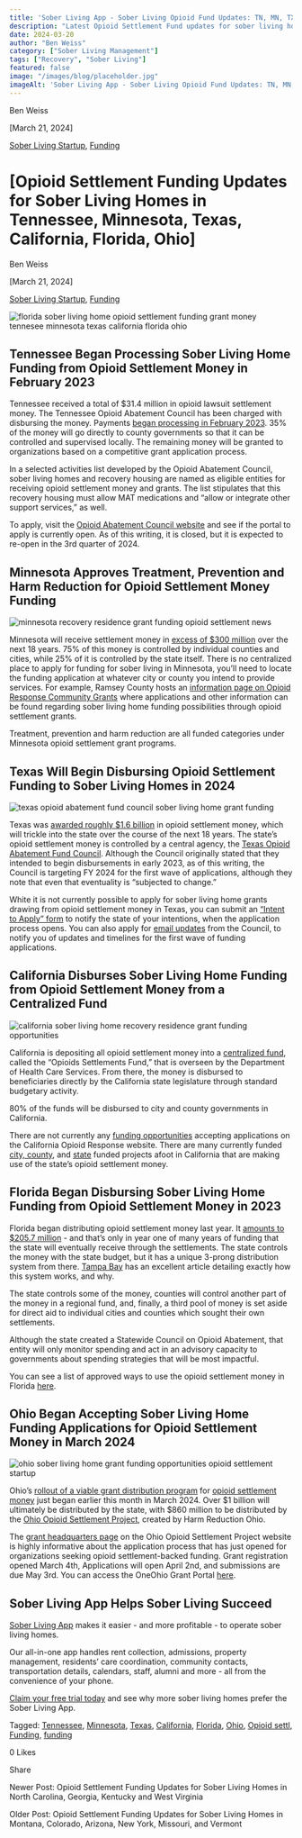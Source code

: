 ```yaml
---
title: 'Sober Living App - Sober Living Opioid Fund Updates: TN, MN, TX, CA, FL, OH.'
description: "Latest Opioid Settlement Fund updates for sober living homes in TN, MN, TX, CA, FL, & OH. Get current info."
date: 2024-03-20
author: "Ben Weiss"
category: ["Sober Living Management"]
tags: ["Recovery", "Sober Living"]
featured: false
image: "/images/blog/placeholder.jpg"
imageAlt: 'Sober Living App - Sober Living Opioid Fund Updates: TN, MN, TX, CA, FL, OH.'
---
```


Ben Weiss

[March 21, 2024]

[Sober Living Startup](/sober-living-app-blog/category/Sober+Living+Startup), [Funding](/sober-living-app-blog/category/Funding)

#  [Opioid Settlement Funding Updates for Sober Living Homes in Tennessee, Minnesota, Texas, California, Florida,  Ohio]

Ben Weiss

[March 21, 2024]

[Sober Living Startup](/sober-living-app-blog/category/Sober+Living+Startup), [Funding](/sober-living-app-blog/category/Funding)

![florida sober living home opioid settlement funding grant money tennesee minnesota texas california florida ohio](/images/blog/opioid-settlement-funding-updates-for-sober-living-homes-in-tennessee-minnesota-texas-california-floridanbsp-ohio/Screen_Shot_2024-03-10_at_6.23.06_PM.png)

## Tennessee Began Processing Sober Living Home Funding from Opioid Settlement Money in February 2023 

Tennessee received a total of $31.4 million in opioid lawsuit settlement money. The Tennessee Opioid Abatement Council has been charged with disbursing the money. Payments [began processing in February 2023](https://www.tn.gov/behavioral-health/news/2023/2/24/tennessee-s-opioid-abatement-council-announces-first-round-of-direct-payments-to-county-governments.html). 35% of the money will go directly to county governments so that it can be controlled and supervised locally. The remaining money will be granted to organizations based on a competitive grant application process.

In a selected activities list developed by the Opioid Abatement Council, sober living homes and recovery housing are named as eligible entities for receiving opioid settlement money and grants. The list stipulates that this recovery housing must allow MAT medications and “allow or integrate other support services,” as well. 

To apply, visit the [Opioid Abatement Council website](https://www.tn.gov/oac/our-work.html) and see if the portal to apply is currently open. As of this writing, it is closed, but it is expected to re-open in the 3rd quarter of 2024. 

## Minnesota Approves Treatment, Prevention and Harm Reduction for Opioid Settlement Money Funding 

![minnesota recovery residence grant funding opioid settlement news](/images/blog/opioid-settlement-funding-updates-for-sober-living-homes-in-tennessee-minnesota-texas-california-floridanbsp-ohio/Screen_Shot_2024-03-10_at_6.21.56_PM.png)

Minnesota will receive settlement money in [excess of $300 million](https://www.health.state.mn.us/communities/opioids/settlefunds.html) over the next 18 years. 75% of this money is controlled by individual counties and cities, while 25% of it is controlled by the state itself. There is no centralized place to apply for funding for sober living in Minnesota, you’ll need to locate the funding application at whatever city or county you intend to provide services. For example, Ramsey County hosts an [information page on Opioid Response Community Grants](https://www.ramseycounty.us/businesses/doing-business-ramsey-county/opioid-response-community-grants) where applications and other information can be found regarding sober living home funding possibilities through opioid settlement grants. 

Treatment, prevention and harm reduction are all funded categories under Minnesota opioid settlement grant programs. 

## Texas Will Begin Disbursing Opioid Settlement Funding to Sober Living Homes in 2024

![texas opioid abatement fund council sober living home grant funding](/images/blog/opioid-settlement-funding-updates-for-sober-living-homes-in-tennessee-minnesota-texas-california-floridanbsp-ohio/Screen_Shot_2024-03-10_at_6.22.23_PM.png)

Texas was [awarded roughly $1.6 billion](https://comptroller.texas.gov/economy/fiscal-notes/archive/2023/jan/opioid.php) in opioid settlement money, which will trickle into the state over the course of the next 18 years. The state’s opioid settlement money is controlled by a central agency, the [Texas Opioid Abatement Fund Council](https://comptroller.texas.gov/programs/opioid-council/). Although the Council originally stated that they intended to begin disbursements in early 2023, as of this writing, the Council is targeting FY 2024 for the first wave of applications, although they note that even that eventuality is “subjected to change.” 

White it is not currently possible to apply for sober living home grants drawing from opioid settlement money in Texas, you can submit an [“Intent to Apply” form](https://txcomptroller.my.site.com/OPDVendorInquiryIntake/s/) to notify the state of your intentions, when the application process opens. You can also apply for [email updates](https://public.govdelivery.com/accounts/TXCOMPT/subscriber/new?topic_id=TXCOMPT_1664) from the Council, to notify you of updates and timelines for the first wave of funding applications. 

## California Disburses Sober Living Home Funding from Opioid Settlement Money from a Centralized Fund 

![california sober living home recovery residence grant funding opportunities](/images/blog/opioid-settlement-funding-updates-for-sober-living-homes-in-tennessee-minnesota-texas-california-floridanbsp-ohio/Screen_Shot_2024-03-10_at_6.22.41_PM.png)

California is depositing all opioid settlement money into a [centralized fund](https://www.dhcs.ca.gov/provgovpart/Pages/California-Opioid-Settlements.aspx), called the “Opioids Settlements Fund,” that is overseen by the Department of Health Care Services. From there, the money is disbursed to beneficiaries directly by the California state legislature through standard budgetary activity. 

80% of the funds will be disbursed to city and county governments in California.

There are not currently any [funding opportunities](https://californiaopioidresponse.org/opportunities/current-funding-opportunities/) accepting applications on the California Opioid Response website. There are many currently funded [city, county](https://californiaopioidresponse.org/opioid-settlements/city-and-county-projects/), and [state](https://californiaopioidresponse.org/opioid-settlements/state-funded-projects/) funded projects afoot in California that are making use of the state’s opioid settlement money. 

## Florida Began Disbursing Sober Living Home Funding from Opioid Settlement Money in 2023

Florida began distributing opioid settlement money last year. It [amounts to $205.7 million](https://www.myflfamilies.com/opioid-settlement#:~:text=Opioid%20Settlement%20Funds,FY%2023%2D24%20Florida%20budget.) \- and that’s only in year one of many years of funding that the state will eventually receive through the settlements. The state controls the money with the state budget, but it has a unique 3-prong distribution system from there. [Tampa Bay](https://www.tampabay.com/news/florida-politics/2023/07/24/florida-is-getting-opioid-settlement-money-heres-how-itll-be-spent/) has an excellent article detailing exactly how this system works, and why. 

The state controls some of the money, counties will control another part of the money in a regional fund, and, finally, a third pool of money is set aside for direct aid to individual cities and counties which sought their own settlements.

Although the state created a Statewide Council on Opioid Abatement, that entity will only monitor spending and act in an advisory capacity to governments about spending strategies that will be most impactful.   

You can see a list of approved ways to use the opioid settlement money in Florida [here](https://nationalopioidsettlement.com/wp-content/uploads/2021/11/EXHIBIT-B.pdf). 

## Ohio Began Accepting Sober Living Home Funding Applications for Opioid Settlement Money in March 2024

![ohio sober living home grant funding opportunities opioid settlement startup](/images/blog/opioid-settlement-funding-updates-for-sober-living-homes-in-tennessee-minnesota-texas-california-floridanbsp-ohio/Screen_Shot_2024-03-10_at_6.20.35_PM.png)

Ohio’s [rollout of a viable grant distribution program](https://www.pbs.org/newshour/nation/ohio-foundation-begins-process-to-distribute-over-860-million-in-opioid-settlement-money) for [opioid settlement money](https://ohiosettlement.org/) just began earlier this month in March 2024. Over $1 billion will ultimately be distributed by the state, with $860 million to be distributed by the [Ohio Opioid Settlement Project](https://www.oneohiofoundation.com/), created by Harm Reduction Ohio. 

The [grant headquarters page](https://www.oneohiofoundation.com/grants) on the Ohio Opioid Settlement Project website is highly informative about the application process that has just opened for organizations seeking opioid settlement-backed funding. Grant registration opened March 4th, Applications will open April 2nd, and submissions are due May 3rd. You can access the OneOhio Grant Portal [here](https://goapply2.akoyago.com/ONEOHIO/Identity/Account/Login?ReturnUrl=%2FONEOHIO%2Fapplication%2FOrgRegistration). 

## Sober Living App Helps Sober Living Succeed 

[Sober Living App](/) makes it easier - and more profitable - to operate sober living homes. 

Our all-in-one app handles rent collection, admissions, property management, residents’ care coordination, community contacts, transportation details, calendars, staff, alumni and more - all from the convenience of your phone.  

[Claim your free trial today](https://behavehealth.com/get-started) and see why more sober living homes prefer the Sober Living App.

Tagged: [Tennessee](/sober-living-app-blog/tag/Tennessee), [Minnesota](/sober-living-app-blog/tag/Minnesota), [Texas](/sober-living-app-blog/tag/Texas), [California](/sober-living-app-blog/tag/California), [Florida](/sober-living-app-blog/tag/Florida), [Ohio](/sober-living-app-blog/tag/Ohio), [Opioid settl](/sober-living-app-blog/tag/Opioid+settl), [Funding](/sober-living-app-blog/tag/Funding), [funding](/sober-living-app-blog/tag/Funding)

0 Likes

Share

Newer Post: Opioid Settlement Funding Updates for Sober Living Homes in North Carolina, Georgia, Kentucky and West Virginia

Older Post: Opioid Settlement Funding Updates for Sober Living Homes in Montana, Colorado, Arizona, New York, Missouri, and Vermont